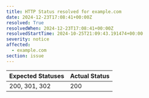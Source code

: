 ```yaml
---
title: HTTP Status resolved for example.com
date: 2024-12-23T17:08:41+00:00Z
resolved: True
resolvedWhen: 2024-12-23T17:08:41+00:00Z
resolvedStartTime: 2024-10-25T21:09:43.191474+00:00
severity: notice
affected:
  - example.com
section: issue
---
```


| Expected Statuses | Actual Status  |
|-------------------|----------------|
| 200, 301, 302 | 200 |
